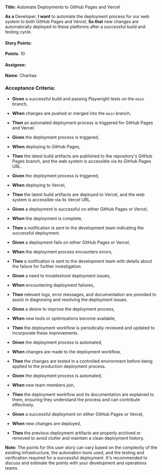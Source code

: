 **Title:** Automate Deployments to GitHub Pages and Vercel

**As a** Developer,
**I want** to automate the deployment process for our web system to both GitHub Pages and Vercel,
**So that** new changes are automatically deployed to these platforms after a successful build and testing cycle.

#### Story Points:
**Points**: 10

#### Assignee:
**Name**: Charitaa

### Acceptance Criteria:
- **Given** a successful build and passing Playwright tests on the `main` branch,
- **When** changes are pushed or merged into the `main` branch,
- **Then** an automated deployment process is triggered for GitHub Pages and Vercel.

- **Given** the deployment process is triggered,
- **When** deploying to GitHub Pages,
- **Then** the latest build artifacts are published to the repository's GitHub Pages branch, and the web system is accessible via its GitHub Pages URL.

- **Given** the deployment process is triggered,
- **When** deploying to Vercel,
- **Then** the latest build artifacts are deployed to Vercel, and the web system is accessible via its Vercel URL.

- **Given** a deployment is successful on either GitHub Pages or Vercel,
- **When** the deployment is complete,
- **Then** a notification is sent to the development team indicating the successful deployment.

- **Given** a deployment fails on either GitHub Pages or Vercel,
- **When** the deployment process encounters errors,
- **Then** a notification is sent to the development team with details about the failure for further investigation.

- **Given** a need to troubleshoot deployment issues,
- **When** encountering deployment failures,
- **Then** relevant logs, error messages, and documentation are provided to assist in diagnosing and resolving the deployment issues.

- **Given** a desire to improve the deployment process,
- **When** new tools or optimizations become available,
- **Then** the deployment workflow is periodically reviewed and updated to incorporate these improvements.

- **Given** the deployment process is automated,
- **When** changes are made to the deployment workflow,
- **Then** the changes are tested in a controlled environment before being applied to the production deployment process.

- **Given** the deployment process is automated,
- **When** new team members join,
- **Then** the deployment workflow and its documentation are explained to them, ensuring they understand the process and can contribute effectively.

- **Given** a successful deployment on either GitHub Pages or Vercel,
- **When** new changes are deployed,
- **Then** the previous deployment artifacts are properly archived or removed to avoid clutter and maintain a clean deployment history.

**Note:** The points for this user story can vary based on the complexity of the existing infrastructure, the automation tools used, and the testing and verification required for a successful deployment. It's recommended to discuss and estimate the points with your development and operations teams.